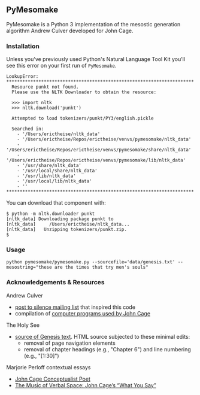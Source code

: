 ## PyMesomake

PyMesomake is a Python 3 implementation of the mesostic generation algorithm Andrew Culver developed for John Cage.


### Installation

Unless you've previously used Python's Natural Language Tool Kit you'll see this error on your first run of `PyMesomake`.

```
LookupError: 
**********************************************************************
  Resource punkt not found.
  Please use the NLTK Downloader to obtain the resource:

  >>> import nltk
  >>> nltk.download('punkt')
  
  Attempted to load tokenizers/punkt/PY3/english.pickle

  Searched in:
    - '/Users/erictheise/nltk_data'
    - '/Users/erictheise/Repos/erictheise/venvs/pymesomake/nltk_data'
    - '/Users/erictheise/Repos/erictheise/venvs/pymesomake/share/nltk_data'
    - '/Users/erictheise/Repos/erictheise/venvs/pymesomake/lib/nltk_data'
    - '/usr/share/nltk_data'
    - '/usr/local/share/nltk_data'
    - '/usr/lib/nltk_data'
    - '/usr/local/lib/nltk_data'
    - ''
**********************************************************************
```
You can download that component with:
```
$ python -m nltk.downloader punkt
[nltk_data] Downloading package punkt to
[nltk_data]     /Users/erictheise/nltk_data...
[nltk_data]   Unzipping tokenizers/punkt.zip.
$
```
### Usage

```
python pymesomake/pymesomake.py --sourcefile='data/genesis.txt' --mesostring="these are the times that try men's souls"
```


### Acknowledgements & Resources

Andrew Culver

* [post to silence mailing list](https://lists.virginia.edu/sympa/arc/silence/2019-01/msg00013.html) that inspired this code
* compilation of [computer programs used by John Cage](http://www.anarchicharmony.org/People/Culver/CagePrograms.html)
  
The Holy See

* [source of Genesis text](http://www.vatican.va/archive/bible/genesis/documents/bible_genesis_en.html). HTML source subjected to these minimal edits:
    * removal of page navigation elements
    * removal of chapter headings (e.g., "Chapter 6") and line numbering (e.g., "[1:30]")
    
    
Marjorie Perloff contextual essays

* [John Cage Conceptualist Poet](http://thebatterseareview.com/critical-prose/116-john-cage-conceptualist-poet)
* [The Music of Verbal Space: John Cage’s “What You Say”](http://marjorieperloff.com/essays/cage-verbal-space/)
